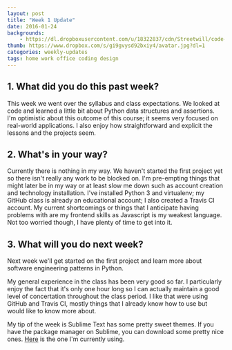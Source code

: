 ```yaml
---
layout: post
title: "Week 1 Update"
date: 2016-01-24
backgrounds:
    - https://dl.dropboxusercontent.com/u/18322837/cdn/Streetwill/code-screen.jpg
thumb: https://www.dropbox.com/s/gi9gvysd92bxiy4/avatar.jpg?dl=1
categories: weekly-updates
tags: home work office coding design
---
```


## 1. What did you do this past week?

This week we went over the syllabus and class expectations. We looked at code and learned a little bit about Python data structures and assertions. I'm optimistic about this outcome of this course; it seems very focused on real-world applications. I also enjoy how straightforward and explicit the lessons and the projects seem.

## 2. What's in your way?

Currently there is nothing in my way. We haven't started the first project yet so there isn't really any work to be blocked on. I'm pre-empting things that might later be in my way or at least slow me down such as account creation and technology installation. I've installed Python 3 and virtualenv; my GitHub class is already an educational account; I also created a Travis CI account. My current shortcomings or things that I anticipate having problems with are my frontend skills as Javascript is my weakest language. Not too worried though, I have plenty of time to get into it. 

## 3. What will you do next week?

Next week we'll get started on the first project and learn more about software engineering patterns in Python.


My general experience in the class has been very good so far. I particularly enjoy the fact that it's only one hour long so I can actually maintain a good level of concertation throughout the class period. I like that were using GitHub and Travis CI, mostly things that I already know how to use but would like to know more about.

My tip of the week is Sublime Text has some pretty sweet themes. If you have the package manager on Sublime, you can download some pretty nice ones. [Here](https://github.com/kenwheeler/brogrammer-theme) is the one I'm currently using.


